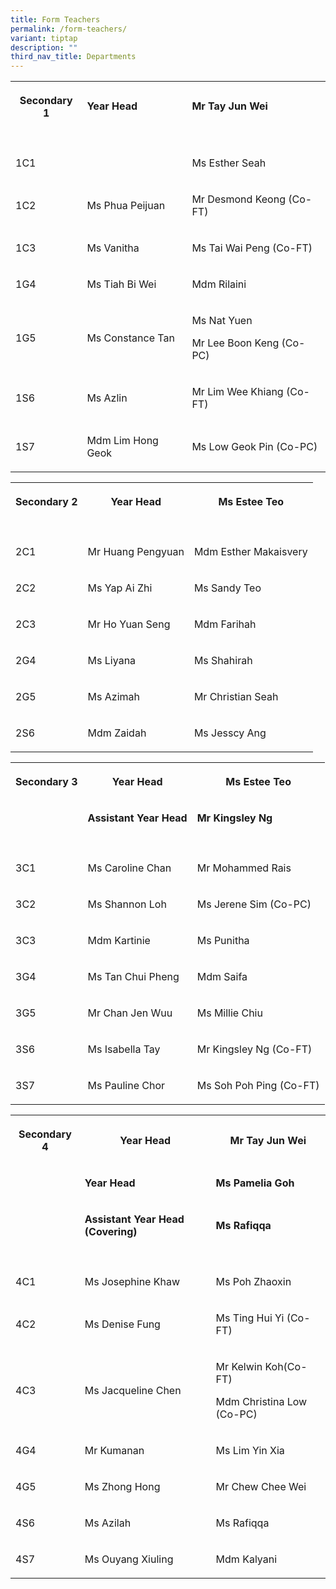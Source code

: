 ```yaml
---
title: Form Teachers
permalink: /form-teachers/
variant: tiptap
description: ""
third_nav_title: Departments
---
```

<table style="minWidth: 75px">
<colgroup>
<col>
<col>
<col>
</colgroup>
<tbody>
<tr>
<th rowspan="1" colspan="1">
<p>Secondary 1</p>
</th>
<td rowspan="1" colspan="1">
<p><strong>Year Head</strong>
</p>
</td>
<td rowspan="1" colspan="1">
<p><strong>Mr Tay Jun Wei</strong>
</p>
</td>
</tr>
<tr>
<td rowspan="1" colspan="1">
<p></p>
</td>
<td rowspan="1" colspan="1">
<p></p>
</td>
<td rowspan="1" colspan="1">
<p></p>
</td>
</tr>
<tr>
<td rowspan="1" colspan="1">
<p>1C1</p>
</td>
<td rowspan="1" colspan="1">
<p></p>
</td>
<td rowspan="1" colspan="1">
<p>Ms Esther Seah</p>
</td>
</tr>
<tr>
<td rowspan="1" colspan="1">
<p>1C2</p>
</td>
<td rowspan="1" colspan="1">
<p>Ms Phua Peijuan</p>
</td>
<td rowspan="1" colspan="1">
<p>Mr Desmond Keong (Co-FT)</p>
</td>
</tr>
<tr>
<td rowspan="1" colspan="1">
<p>1C3</p>
</td>
<td rowspan="1" colspan="1">
<p>Ms Vanitha</p>
</td>
<td rowspan="1" colspan="1">
<p>Ms Tai Wai Peng (Co-FT)</p>
</td>
</tr>
<tr>
<td rowspan="1" colspan="1">
<p>1G4</p>
</td>
<td rowspan="1" colspan="1">
<p>Ms Tiah Bi Wei</p>
</td>
<td rowspan="1" colspan="1">
<p>Mdm Rilaini</p>
</td>
</tr>
<tr>
<td rowspan="1" colspan="1">
<p>1G5</p>
</td>
<td rowspan="1" colspan="1">
<p>Ms Constance Tan</p>
</td>
<td rowspan="1" colspan="1">
<p>Ms Nat Yuen</p>
<p>Mr Lee Boon Keng (Co-PC)</p>
</td>
</tr>
<tr>
<td rowspan="1" colspan="1">
<p>1S6</p>
</td>
<td rowspan="1" colspan="1">
<p>Ms Azlin</p>
</td>
<td rowspan="1" colspan="1">
<p>Mr Lim Wee Khiang (Co-FT)</p>
</td>
</tr>
<tr>
<td rowspan="1" colspan="1">
<p>1S7</p>
</td>
<td rowspan="1" colspan="1">
<p>Mdm Lim Hong Geok</p>
</td>
<td rowspan="1" colspan="1">
<p>Ms Low Geok Pin (Co-PC)</p>
</td>
</tr>
</tbody>
</table>
<p></p>
<table style="minWidth: 75px">
<colgroup>
<col>
<col>
<col>
</colgroup>
<tbody>
<tr>
<th rowspan="1" colspan="1">
<p>Secondary 2</p>
</th>
<th rowspan="1" colspan="1">
<p>Year Head</p>
</th>
<th rowspan="1" colspan="1">
<p>Ms Estee Teo</p>
</th>
</tr>
<tr>
<td rowspan="1" colspan="1">
<p></p>
</td>
<td rowspan="1" colspan="1">
<p></p>
</td>
<td rowspan="1" colspan="1">
<p></p>
</td>
</tr>
<tr>
<td rowspan="1" colspan="1">
<p>2C1</p>
</td>
<td rowspan="1" colspan="1">
<p>Mr Huang Pengyuan</p>
</td>
<td rowspan="1" colspan="1">
<p>Mdm Esther Makaisvery</p>
</td>
</tr>
<tr>
<td rowspan="1" colspan="1">
<p>2C2</p>
</td>
<td rowspan="1" colspan="1">
<p>Ms Yap Ai Zhi</p>
</td>
<td rowspan="1" colspan="1">
<p>Ms Sandy Teo</p>
</td>
</tr>
<tr>
<td rowspan="1" colspan="1">
<p>2C3</p>
</td>
<td rowspan="1" colspan="1">
<p>Mr Ho Yuan Seng</p>
</td>
<td rowspan="1" colspan="1">
<p>Mdm Farihah</p>
</td>
</tr>
<tr>
<td rowspan="1" colspan="1">
<p>2G4</p>
</td>
<td rowspan="1" colspan="1">
<p>Ms Liyana</p>
</td>
<td rowspan="1" colspan="1">
<p>Ms Shahirah</p>
</td>
</tr>
<tr>
<td rowspan="1" colspan="1">
<p>2G5</p>
</td>
<td rowspan="1" colspan="1">
<p>Ms Azimah</p>
</td>
<td rowspan="1" colspan="1">
<p>Mr Christian Seah</p>
</td>
</tr>
<tr>
<td rowspan="1" colspan="1">
<p>2S6</p>
</td>
<td rowspan="1" colspan="1">
<p>Mdm Zaidah</p>
</td>
<td rowspan="1" colspan="1">
<p>Ms Jesscy Ang</p>
</td>
</tr>
</tbody>
</table>
<p></p>
<table style="minWidth: 75px">
<colgroup>
<col>
<col>
<col>
</colgroup>
<tbody>
<tr>
<th rowspan="1" colspan="1">
<p>Secondary 3</p>
</th>
<th rowspan="1" colspan="1">
<p>Year Head</p>
</th>
<th rowspan="1" colspan="1">
<p>Ms Estee Teo</p>
</th>
</tr>
<tr>
<td rowspan="1" colspan="1">
<p></p>
</td>
<td rowspan="1" colspan="1">
<p><strong>Assistant Year Head</strong>
</p>
</td>
<td rowspan="1" colspan="1">
<p><strong>Mr Kingsley Ng</strong>
</p>
</td>
</tr>
<tr>
<td rowspan="1" colspan="1">
<p></p>
</td>
<td rowspan="1" colspan="1">
<p></p>
</td>
<td rowspan="1" colspan="1">
<p></p>
</td>
</tr>
<tr>
<td rowspan="1" colspan="1">
<p>3C1</p>
</td>
<td rowspan="1" colspan="1">
<p>Ms Caroline Chan</p>
</td>
<td rowspan="1" colspan="1">
<p>Mr Mohammed Rais</p>
</td>
</tr>
<tr>
<td rowspan="1" colspan="1">
<p>3C2</p>
</td>
<td rowspan="1" colspan="1">
<p>Ms Shannon Loh</p>
</td>
<td rowspan="1" colspan="1">
<p>Ms Jerene Sim (Co-PC)</p>
</td>
</tr>
<tr>
<td rowspan="1" colspan="1">
<p>3C3</p>
</td>
<td rowspan="1" colspan="1">
<p>Mdm Kartinie</p>
</td>
<td rowspan="1" colspan="1">
<p>Ms Punitha</p>
</td>
</tr>
<tr>
<td rowspan="1" colspan="1">
<p>3G4</p>
</td>
<td rowspan="1" colspan="1">
<p>Ms Tan Chui Pheng</p>
</td>
<td rowspan="1" colspan="1">
<p>Mdm Saifa</p>
</td>
</tr>
<tr>
<td rowspan="1" colspan="1">
<p>3G5</p>
</td>
<td rowspan="1" colspan="1">
<p>Mr Chan Jen Wuu</p>
</td>
<td rowspan="1" colspan="1">
<p>Ms Millie Chiu</p>
</td>
</tr>
<tr>
<td rowspan="1" colspan="1">
<p>3S6</p>
</td>
<td rowspan="1" colspan="1">
<p>Ms Isabella Tay</p>
</td>
<td rowspan="1" colspan="1">
<p>Mr Kingsley Ng (Co-FT)</p>
</td>
</tr>
<tr>
<td rowspan="1" colspan="1">
<p>3S7</p>
</td>
<td rowspan="1" colspan="1">
<p>Ms Pauline Chor</p>
</td>
<td rowspan="1" colspan="1">
<p>Ms Soh Poh Ping (Co-FT)</p>
</td>
</tr>
</tbody>
</table>
<p></p>
<table style="minWidth: 75px">
<colgroup>
<col>
<col>
<col>
</colgroup>
<tbody>
<tr>
<th rowspan="1" colspan="1">
<p>Secondary 4</p>
</th>
<th rowspan="1" colspan="1">
<p>Year Head</p>
</th>
<th rowspan="1" colspan="1">
<p>Mr Tay Jun Wei</p>
</th>
</tr>
<tr>
<td rowspan="1" colspan="1">
<p></p>
</td>
<td rowspan="1" colspan="1">
<p><strong>Year Head</strong>
</p>
</td>
<td rowspan="1" colspan="1">
<p><strong>Ms Pamelia Goh</strong>
</p>
</td>
</tr>
<tr>
<td rowspan="1" colspan="1">
<p></p>
</td>
<td rowspan="1" colspan="1">
<p><strong>Assistant Year Head (Covering)</strong>
</p>
</td>
<td rowspan="1" colspan="1">
<p><strong>Ms Rafiqqa</strong>
</p>
</td>
</tr>
<tr>
<td rowspan="1" colspan="1">
<p></p>
</td>
<td rowspan="1" colspan="1">
<p></p>
</td>
<td rowspan="1" colspan="1">
<p></p>
</td>
</tr>
<tr>
<td rowspan="1" colspan="1">
<p>4C1</p>
</td>
<td rowspan="1" colspan="1">
<p>Ms Josephine Khaw</p>
</td>
<td rowspan="1" colspan="1">
<p>Ms Poh Zhaoxin</p>
</td>
</tr>
<tr>
<td rowspan="1" colspan="1">
<p>4C2</p>
</td>
<td rowspan="1" colspan="1">
<p>Ms Denise Fung</p>
</td>
<td rowspan="1" colspan="1">
<p>Ms Ting Hui Yi (Co-FT)</p>
</td>
</tr>
<tr>
<td rowspan="1" colspan="1">
<p>4C3</p>
</td>
<td rowspan="1" colspan="1">
<p>Ms Jacqueline Chen</p>
</td>
<td rowspan="1" colspan="1">
<p>Mr Kelwin Koh(Co-FT)</p>
<p>Mdm Christina Low (Co-PC)</p>
</td>
</tr>
<tr>
<td rowspan="1" colspan="1">
<p>4G4</p>
</td>
<td rowspan="1" colspan="1">
<p>Mr Kumanan</p>
</td>
<td rowspan="1" colspan="1">
<p>Ms Lim Yin Xia</p>
</td>
</tr>
<tr>
<td rowspan="1" colspan="1">
<p>4G5</p>
</td>
<td rowspan="1" colspan="1">
<p>Ms Zhong Hong</p>
</td>
<td rowspan="1" colspan="1">
<p>Mr Chew Chee Wei</p>
</td>
</tr>
<tr>
<td rowspan="1" colspan="1">
<p>4S6</p>
</td>
<td rowspan="1" colspan="1">
<p>Ms Azilah</p>
</td>
<td rowspan="1" colspan="1">
<p>Ms Rafiqqa</p>
</td>
</tr>
<tr>
<td rowspan="1" colspan="1">
<p>4S7</p>
</td>
<td rowspan="1" colspan="1">
<p>Ms Ouyang Xiuling</p>
</td>
<td rowspan="1" colspan="1">
<p>Mdm Kalyani</p>
</td>
</tr>
</tbody>
</table>
<p></p>